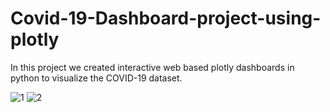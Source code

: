 # Covid-19-Dashboard-project-using-plotly
In this project we created interactive web based plotly dashboards in python to visualize the COVID-19 dataset.

![1](https://user-images.githubusercontent.com/85129378/140312991-ff706770-4bf6-45a0-be84-1277426b06b5.png)
![2](https://user-images.githubusercontent.com/85129378/140313004-6d93e490-7592-4eab-985d-c144982b13f6.png)
